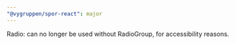 ```yaml
---
"@vygruppen/spor-react": major
---
```


Radio: can no longer be used without RadioGroup, for accessibility reasons.
